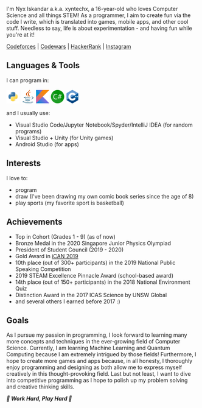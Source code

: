 I'm Nyx Iskandar a.k.a. xyntechx, a 16-year-old who loves Computer Science and all things STEM!
As a programmer, I aim to create fun via the code I write, which is translated into games, mobile apps, and other cool stuff. Needless to say, life is about experimentation - and having fun while you're at it!

[Codeforces](https://codeforces.com/profile/xyntechx) | [Codewars](https://www.codewars.com/users/xyntechx) | [HackerRank](https://www.hackerrank.com/xyntechx) | [Instagram](https://www.instagram.com/xyntechx/?hl=en)

## Languages & Tools
I can program in:
<br/>
<br/>
<img align="center" alt="Python" width="35px" src="https://raw.githubusercontent.com/github/explore/80688e429a7d4ef2fca1e82350fe8e3517d3494d/topics/python/python.png"/>
<img align="center" alt="Java" width="35px" src="https://raw.githubusercontent.com/github/explore/80688e429a7d4ef2fca1e82350fe8e3517d3494d/topics/java/java.png"/>
<img align="center" alt="Kotlin" width="35px" src="https://raw.githubusercontent.com/github/explore/80688e429a7d4ef2fca1e82350fe8e3517d3494d/topics/kotlin/kotlin.png"/>
<img align="center" alt="C#" width="35px" src="https://raw.githubusercontent.com/github/explore/80688e429a7d4ef2fca1e82350fe8e3517d3494d/topics/csharp/csharp.png"/>
<img align="center" alt="C++" width="35px" src="https://raw.githubusercontent.com/github/explore/80688e429a7d4ef2fca1e82350fe8e3517d3494d/topics/cpp/cpp.png"/>
<br/>
<br/>
and I usually use:
- Visual Studio Code/Jupyter Notebook/Spyder/IntelliJ IDEA (for random programs)
- Visual Studio + Unity (for Unity games)
- Android Studio (for apps)

## Interests
I love to:
- program
- draw (I've been drawing my own comic book series since the age of 8)
- play sports (my favorite sport is basketball)

## Achievements
- Top in Cohort (Grades 1 - 9) (as of now)
- Bronze Medal in the 2020 Singapore Junior Physics Olympiad
- President of Student Council (2019 - 2020)
- Gold Award in [iCAN 2019](https://www.tisias.org/ican-2019.html)
- 10th place (out of 300+ participants) in the 2019 National Public Speaking Competition
- 2019 STEAM Excellence Pinnacle Award (school-based award)
- 14th place (out of 150+ participants) in the 2018 National Environment Quiz
- Distinction Award in the 2017 ICAS Science by UNSW Global
- and several others I earned before 2017 :)

## Goals
As I pursue my passion in programming, I look forward to learning many more concepts and techniques in the ever-growing field of Computer Science. Currently, I am learning Machine Learning and Quantum Computing because I am extremely intrigued by those fields! Furthermore, I hope to create more games and apps because, in all honesty, I thoroughly enjoy programming and designing as both allow me to express myself creatively in this thought-provoking field. Last but not least, I want to dive into competitive programming as I hope to polish up my problem solving and creative thinking skills.

**_🌟 Work Hard, Play Hard 🌟_**
